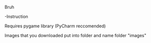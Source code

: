 Bruh

-Instruction

Requires pygame library (PyCharm reccomended)


Images that you downloaded put into folder and name folder "images"
